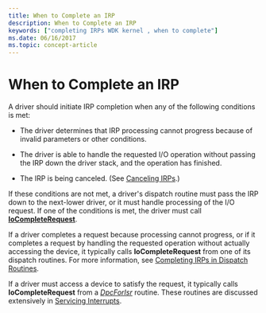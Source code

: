 ```yaml
---
title: When to Complete an IRP
description: When to Complete an IRP
keywords: ["completing IRPs WDK kernel , when to complete"]
ms.date: 06/16/2017
ms.topic: concept-article
---
```


# When to Complete an IRP





A driver should initiate IRP completion when any of the following conditions is met:

-   The driver determines that IRP processing cannot progress because of invalid parameters or other conditions.

-   The driver is able to handle the requested I/O operation without passing the IRP down the driver stack, and the operation has finished.

-   The IRP is being canceled. (See [Canceling IRPs](canceling-irps.md).)

If these conditions are not met, a driver's dispatch routine must pass the IRP down to the next-lower driver, or it must handle processing of the I/O request. If one of the conditions is met, the driver must call [**IoCompleteRequest**](/windows-hardware/drivers/ddi/wdm/nf-wdm-iocompleterequest).

If a driver completes a request because processing cannot progress, or if it completes a request by handling the requested operation without actually accessing the device, it typically calls **IoCompleteRequest** from one of its dispatch routines. For more information, see [Completing IRPs in Dispatch Routines](how-to-complete-an-irp-in-a-dispatch-routine.md).

If a driver must access a device to satisfy the request, it typically calls **IoCompleteRequest** from a [*DpcForIsr*](/windows-hardware/drivers/ddi/wdm/nc-wdm-io_dpc_routine) routine. These routines are discussed extensively in [Servicing Interrupts](introduction-to-interrupt-service-routines.md).

 

